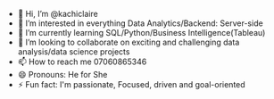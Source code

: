 - 👋 Hi, I’m @kachiclaire
- 👀 I’m interested in everything Data Analytics/Backend: Server-side
- 🌱 I’m currently learning SQL/Python/Business Intelligence(Tableau)
- 💞️ I’m looking to collaborate on exciting and challenging data analysis/data science projects
- 📫 How to reach me 07060865346
- 😄 Pronouns: He for She
- ⚡ Fun fact: I'm passionate, Focused, driven and goal-oriented

<!---
kachiclaire/kachiclaire is a ✨ special ✨ repository because its `README.md` (this file) appears on your GitHub profile.
You can click the Preview link to take a look at your changes.
--->

